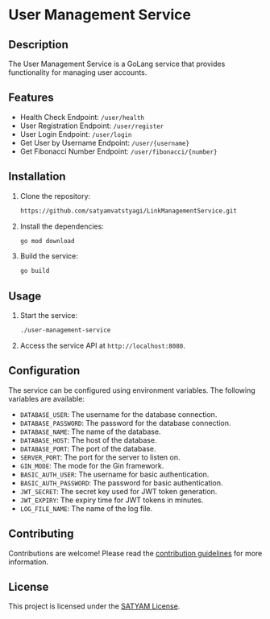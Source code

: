 # User Management Service

## Description

The User Management Service is a GoLang service that provides functionality for managing user accounts.

## Features

- Health Check Endpoint: `/user/health`
- User Registration Endpoint: `/user/register`
- User Login Endpoint: `/user/login`
- Get User by Username Endpoint: `/user/{username}`
- Get Fibonacci Number Endpoint: `/user/fibonacci/{number}`

## Installation

1. Clone the repository:

     ```bash
     https://github.com/satyamvatstyagi/LinkManagementService.git
     ```

2. Install the dependencies:

     ```bash
     go mod download
     ```

3. Build the service:

     ```bash
     go build
     ```

## Usage

1. Start the service:

     ```bash
     ./user-management-service
     ```

2. Access the service API at `http://localhost:8080`.

## Configuration

The service can be configured using environment variables. The following variables are available:

- `DATABASE_USER`: The username for the database connection.
- `DATABASE_PASSWORD`: The password for the database connection.
- `DATABASE_NAME`: The name of the database.
- `DATABASE_HOST`: The host of the database.
- `DATABASE_PORT`: The port of the database.
- `SERVER_PORT`: The port for the server to listen on.
- `GIN_MODE`: The mode for the Gin framework.
- `BASIC_AUTH_USER`: The username for basic authentication.
- `BASIC_AUTH_PASSWORD`: The password for basic authentication.
- `JWT_SECRET`: The secret key used for JWT token generation.
- `JWT_EXPIRY`: The expiry time for JWT tokens in minutes.
- `LOG_FILE_NAME`: The name of the log file.

## Contributing

Contributions are welcome! Please read the [contribution guidelines](CONTRIBUTING.md) for more information.

## License

This project is licensed under the [SATYAM License](LICENSE).